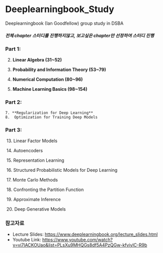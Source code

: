 # Deeplearningbook_Study
Deeplearningbook (Ian Goodfellow) group study in DSBA

##### 전체 chapter 스터디를 진행하지않고, 보고싶은 chapter만 선정하여 스터디 진행



### Part 1:   

2. **Linear Algebra (31~52)**   

3. **Probability and Information Theory (53~79)**   
4.  **Numerical Computation (80~96)**   
5.  **Machine Learning Basics (98~154)** 

### Part 2:    

	7. **Regularization for Deep Learning**   
 	8.  Optimization for Training Deep Models 

### Part 3:   

​	13. Linear Factor Models  

​	14. Autoencoders 

​	15. Representation Learning

​	16. Structured Probabilistic Models for Deep Learning  

​	17. Monte Carlo Methods   

​	18. Confronting the Partition Function 

​	19. Approximate Inference 

​	20. Deep Generative Models 



### 참고자료

* Lecture Slides: https://www.deeplearningbook.org/lecture_slides.html 
* Youtube Link: https://www.youtube.com/watch?v=vi7lACKOUao&list=PLsXu9MHQGs8df5A4PzQGw-kfviylC-R9b